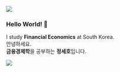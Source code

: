 <img src="https://capsule-render.vercel.app/api?type=waving&color=gradient&customColorList=27&height=80&section=header" />

### Hello World! 👋
I study **Financial Economics** at South Korea. <br>
안녕하세요. <br>
**금융경제학**을 공부하는 **정세호**입니다.

<img src="https://capsule-render.vercel.app/api?type=waving&color=gradient&customColorList=27&height=80&section=footer" />
